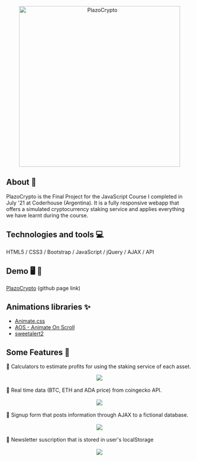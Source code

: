 <div align="center">
<img width="435" alt="PlazoCrypto" src="https://user-images.githubusercontent.com/87493125/127239603-d431c55f-919c-4180-8562-4659c58db69d.png">
</div>

## About 📝
PlazoCrypto is the Final Project for the JavaScript Course I completed in July '21 at Coderhouse (Argentina). It is a fully responsive webapp that offers a simulated cryptocurrency staking service and applies everything we have learnt during the course. 

## Technologies and tools :computer:
HTML5 / CSS3 / Bootstrap / JavaScript / jQuery / AJAX / API

## Demo 🖥️ 📲
<a href="https://lucasrimondi.github.io/PlazoCrypto/">PlazoCrypto</a> (github page link)

## Animations libraries ✨
- <a href="https://animate.style">Animate.css</a>
- <a href="https://michalsnik.github.io/aos/">AOS - Animate On Scroll</a>
- <a href="https://sweetalert2.github.io">sweetalert2</a>

## Some Features 🔧
📌 Calculators to estimate profits for using the staking service of each asset. <br> 
<div align="center">
<img src="https://user-images.githubusercontent.com/87493125/127240500-a3598ac5-9714-4229-8540-2dd1b9b41111.gif">
</div>
<br>
📌 Real time data (BTC, ETH and ADA price) from coingecko API. <br><br>
<div align="center">
<img src="https://user-images.githubusercontent.com/87493125/127240948-f4cbbd4c-2f92-417a-a420-8ea66694eb3b.gif">
</div>
<br>
📌 Signup form that posts information through AJAX to a fictional database. <br><br>
<div align="center">
<img src="https://user-images.githubusercontent.com/87493125/127241191-77e70498-186a-4f33-b76b-cdc786dd8507.gif">
</div>
<br>
📌 Newsletter suscription that is stored in user's localStorage <br><br>
<div align="center">
<img src="https://user-images.githubusercontent.com/87493125/127241285-ed11e128-16e2-4bf8-a2a5-a5115b628cc7.gif">
</div>
<br>


